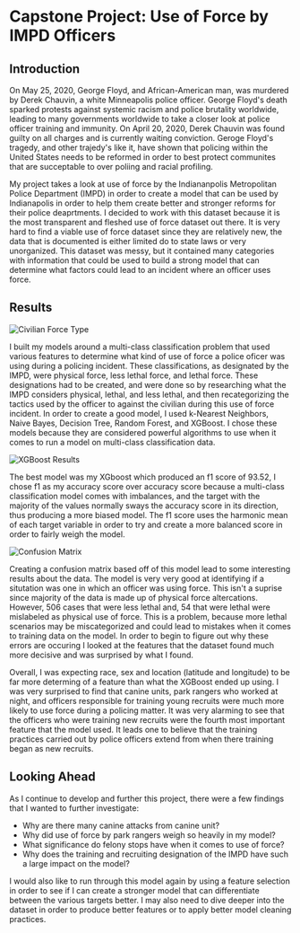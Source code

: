 # Capstone Project: Use of Force by IMPD Officers

## Introduction

On May 25, 2020, George Floyd, and African-American man, was murdered by Derek Chauvin, a white Minneapolis police officer. George Floyd's death sparked protests against systemic racism and police brutality worldwide, leading to many governments worldwide to take a closer look at police officer training and immunity. On April 20, 2020, Derek Chauvin was found guilty on all charges and is currently waiting conviction. Geroge Floyd's tragedy, and other trajedy's like it, have shown that policing within the United States needs to be reformed in order to best protect communites that are succeptable to over poliing and racial profiling. 

My project takes a look at use of force by the Indiananpolis Metropolitan Police Department (IMPD) in order to create a model that can be used by Indianapolis in order to help them create better and stronger reforms for their police deaprtments. I decided to work with this dataset because it is the most transparent and fleshed use of force dataset out there. It is very hard to find a viable use of force dataset since they are relatively new, the data that is documented is either limited do to state laws or very unorganized. This dataset was messy, but it contained many categories with information that could be used to build a strong model that can determine what factors could lead to an incident where an officer uses force. 

## Results

![Civilian Force Type](https://github.com/PNarducci1690/Capstone-Project-Use-ff-Force/blob/main/capstone%20images/Civilian_force_type.PNG)

I built my models around a multi-class classification problem that used various features to determine what kind of use of force a police oficer was using during a policing incident. These classifications, as designated by the IMPD, were physical force, less lethal force, and lethal force. These designations had to be created, and were done so by researching what the IMPD considers physical, lethal, and less lethal, and then recategorizing the tactics used by the officer to against the civilian during this use of force incident. In order to create a good model, I used k-Nearest Neighbors, Naive Bayes, Decision Tree, Random Forest, and XGBoost. I chose these models because they are considered powerful algorithms to use when it comes to run a model on multi-class classification data.

![XGBoost Results](https://github.com/PNarducci1690/Capstone-Project-Use-ff-Force/blob/main/capstone%20images/xgboost_model_results.PNG)

The best model was my XGboost which produced an f1 score of 93.52, I chose f1 as my accuracy score over accuracy score because a multi-class classification model comes with imbalances, and the target with the majority of the values normally sways the accuracy score in its direction, thus producing a more biased model. The f1 score uses the harmonic mean of each target variable in order to try and create a more balanced score in order to fairly weigh the model. 

![Confusion Matrix](https://github.com/PNarducci1690/Capstone-Project-Use-ff-Force/blob/main/capstone%20images/xgboost_conf_matrix.PNG)

Creating a confusion matrix based off of this model lead to some interesting results about the data. The model is very very good at identifying if a situtation was one in which an officer was using force. This isn't a suprise since majority of the data is made up of physical force altercations. However, 506 cases that were less lethal and, 54 that were lethal were mislabeled as physical use of force. This is a problem, because more lethal scenarios may be miscategorized and could lead to mistakes when it comes to training data on the model. In order to begin to figure out why these errors are occuring I looked at the features that the dataset found much more decisive and was surprised by what I found.

Overall, I was expecting race, sex and location (latitude and longitude) to be far more determing of a feature than what the XGBoost ended up using. I was very surprised to find that canine units, park rangers who worked at night, and officers responsible for training young recruits were much more likely to use force during a policing matter. It was very alarming to see that the officers who were training new recruits were the fourth most important feature that the model used. It leads one to believe that the training practices carried out by police officers extend from when there training began as new recruits.

## Looking Ahead

As I continue to develop and further this project, there were a few findings that I wanted to further investigate:
* Why are there many canine attacks from canine unit?
* Why did use of force by park rangers weigh so heavily in my model?
* What significance do felony stops have when it comes to use of force?
* Why does the training and recruiting designation of the IMPD have such a large impact on the model?

I would also like to run through this model again by using a feature selection in order to see if I can create a stronger model that can differentiate between the various targets better. I may also need to dive deeper into the dataset in order to produce better features or to apply better model cleaning practices. 


